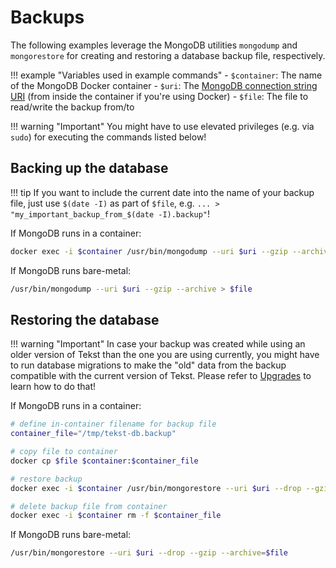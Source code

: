 # Backups

The following examples leverage the MongoDB utilities `mongodump` and `mongorestore` for creating and restoring a database backup file, respectively.

!!! example "Variables used in example commands"
    - `$container`: The name of the MongoDB Docker container
    - `$uri`: The [MongoDB connection string URI](https://www.mongodb.com/docs/manual/reference/connection-string/) (from inside the container if you're using Docker)
    - `$file`: The file to read/write the backup from/to

!!! warning "Important"
    You might have to use elevated privileges (e.g. via `sudo`) for executing the commands listed below!


## Backing up the database

!!! tip
    If you want to include the current date into the name of your backup file, just use `$(date -I)` as part of `$file`, e.g. `... > "my_important_backup_from_$(date -I).backup"`!

If MongoDB runs in a container:

```sh
docker exec -i $container /usr/bin/mongodump --uri $uri --gzip --archive > $file
```

If MongoDB runs bare-metal:

```sh
/usr/bin/mongodump --uri $uri --gzip --archive > $file
```


## Restoring the database

!!! warning "Important"
    In case your backup was created while using an older version of Tekst than the one you are using currently, you might have to run database migrations to make the "old" data from the backup compatible with the current version of Tekst. Please refer to [Upgrades](./upgrades.md) to learn how to do that!

If MongoDB runs in a container:

```sh
# define in-container filename for backup file
container_file="/tmp/tekst-db.backup"

# copy file to container
docker cp $file $container:$container_file

# restore backup
docker exec -i $container /usr/bin/mongorestore --uri $uri --drop --gzip --archive=$container_file

# delete backup file from container
docker exec -i $container rm -f $container_file
```

If MongoDB runs bare-metal:

```sh
/usr/bin/mongorestore --uri $uri --drop --gzip --archive=$file
```
